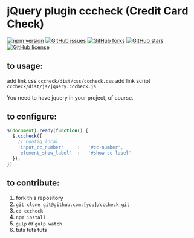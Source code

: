 jQuery plugin cccheck (Credit Card Check)
========================================
[![npm version](https://badge.fury.io/js/cccheck.svg)](https://badge.fury.io/js/cccheck)
[![GitHub issues](https://img.shields.io/github/issues/RuanAragao/cccheck)](https://github.com/RuanAragao/cccheck/issues)
[![GitHub forks](https://img.shields.io/github/forks/RuanAragao/cccheck)](https://github.com/RuanAragao/cccheck/network)
[![GitHub stars](https://img.shields.io/github/stars/RuanAragao/cccheck)](https://github.com/RuanAragao/cccheck/stargazers)
[![GitHub license](https://img.shields.io/github/license/RuanAragao/cccheck)](https://github.com/RuanAragao/cccheck/blob/master/LICENSE)

## to usage:
add link css `cccheck/dist/css/cccheck.css`
add link script `cccheck/dist/js/jquery.cccheck.js`

You need to have jquery in your project, of course.

## to configure:
```javascript
$(document).ready(function() {
  $.cccheck({
    // Config local
    'input_cc_number'     :   '#cc-number',
    'element_show_label'  :   '#show-cc-label'
  });
})
```

## to contribute:
1. fork this repository
2. `git clone git@github.com:[you]/cccheck.git`
3. `cd cccheck`
4. `npm install`
5. `gulp` or `gulp watch`
6. tuts tuts tuts
